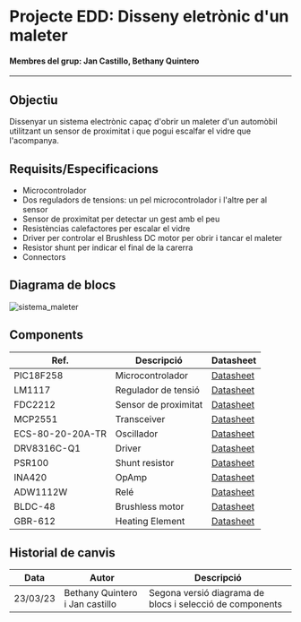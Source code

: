 # Projecte EDD: Disseny eletrònic d'un maleter
#### **Membres del grup:** Jan Castillo, Bethany Quintero
----------------------------------------------------
## Objectiu
Dissenyar un sistema electrònic capaç d'obrir un maleter d'un automòbil utilitzant un sensor de proximitat i que pogui escalfar el vidre que l'acompanya.

## Requisits/Especificacions
- Microcontrolador 
- Dos reguladors de tensions: un pel microcontrolador i l'altre per al sensor
- Sensor de proximitat per detectar un gest amb el peu 
- Resistèncias calefactores per escalar el vidre
- Driver per controlar el Brushless DC motor per obrir i tancar el maleter
- Resistor shunt per indicar el final de la carerra
- Connectors

## Diagrama de blocs
![sistema_maleter](https://user-images.githubusercontent.com/127347516/227178456-3e28ded9-d7c1-47f2-9115-d2e17e3bbf29.jpg)

## Components
| Ref. | Descripció| Datasheet |
| ------ | -----------------| ------------------|
|PIC18F258|Microcontrolador|[Datasheet](https://www.mouser.es/datasheet/2/268/41159e-30206.pdf)|
|LM1117|Regulador de tensió|[Datasheet](https://www.ti.com/lit/ds/snos412q/snos412q.pdf?ts=1679503528555&ref_url=https%253A%252F%252Fwww.ti.com%252F)|
|FDC2212|Sensor de proximitat|[Datasheet](https://www.ti.com/lit/ds/symlink/fdc2212-q1.pdf?ts=1679569328592&ref_url=https%253A%252F%252Fwww.ti.com%252Fproduct%252FFDC2212-Q1)|
|MCP2551|Transceiver|[Datasheet](https://www.mouser.es/datasheet/2/268/20001667G-1115479.pdf)|
|ECS-80-20-20A-TR|Oscillador|[Datasheet](https://ecsxtal.com/store/pdf/csm-8r.pdf)|
|DRV8316C-Q1|Driver|[Datasheet](https://www.ti.com/lit/ds/symlink/drv8316-q1.pdf?HQS=dis-mous-null-mousermode-dsf-pf-null-wwe&ts=1679570127047&ref_url=https%253A%252F%252Fwww.mouser.es%252F)|
|PSR100|Shunt resistor|[Datasheet](https://fscdn.rohm.com/en/products/databook/datasheet/passive/resistor/chip_resistor/psr-e.pdf)|
|INA420|OpAmp|[Datasheet](https://www.ti.com/lit/ds/symlink/ina240.pdf?ts=1679555341146&ref_url=https%253A%252F%252Fwww.ti.com.cn%252Fproduct%252Fcn%252FINA240)|
|ADW1112W|Relé|[Datasheet](https://www.datasheetq.com/datasheet-download/853198/1/Panasonic/ADW1112W)|
|BLDC-48|Brushless motor|[Datasheet](https://www.farnell.com/datasheets/526541.pdf)|
|GBR-612|Heating Element|[Datasheet](https://www.tme.eu/Document/745dece1e8a1927996aa7af3a5cfc3a0/GBR-612_ENG.pdf)|

## Historial de canvis
|Data| Autor|Descripció|
| ------ | -----------------| ------------------|
|23/03/23|Bethany Quintero i Jan castillo|Segona versió diagrama de blocs i selecció de components|
